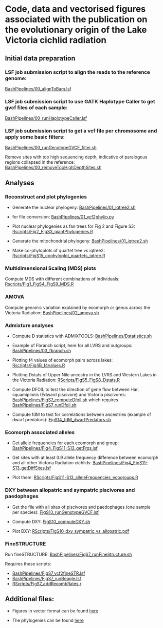 # Code, data and vectorised figures associated with the publication on the evolutionary origin of the Lake Victoria cichlid radiation


## Initial data preparation
### LSF job submission script to align the reads to the reference genome:
[BashPipelines/00_alignToBam.lsf](https://github.com/joanam/VictoriaRegionSuperflock/blob/main/BashPipelines/00_alignToBam.lsf)

### LSF job submission script to use GATK Haplotype Caller to get gvcf files of each sample:
[BashPipelines/00_runHaplotypeCaller.lsf](https://github.com/joanam/VictoriaRegionSuperflock/blob/main/BashPipelines/00_runHaplotypeCaller.lsf)

### LSF job submission script to get a vcf file per chromosome and apply some basic filters:
[BashPipelines/00_runGenotypeGVCF_filter.sh](https://github.com/joanam/VictoriaRegionSuperflock/blob/main/BashPipelines/00_runGenotypeGVCF_filter.sh)

Remove sites with too high sequencing depth, indicative of paralogous regions collapsed in the reference:
[BashPipelines/00_removeTooHighDepthSites.sh](https://github.com/joanam/VictoriaRegionSuperflock/blob/main/BashPipelines/00_removeTooHighDepthSites.sh)


## Analyses

### Reconstruct and plot phylogenies 

* Generate the nuclear phylogeny:
[BashPipelines/01_iqtree2.sh](https://github.com/joanam/VictoriaRegionSuperflock/blob/main/BashPipelines/01_iqtree2.sh)

* for file conversion:
[BashPipelines/01_vcf2phylip.py](https://github.com/joanam/VictoriaRegionSuperflock/blob/main/BashPipelines/01_vcf2phylip.py)


* Plot nuclear phylogenies as fan trees for Fig 2 and Figure S3:
[Rscripts/Fig2_FigS3_giantPhylogenies.R](https://github.com/joanam/VictoriaRegionSuperflock/blob/main/Rscripts/Fig2_FigS3_giantPhylogenies.R)


* Generate the mitochondrial phylogeny:
[BashPipelines/01_iqtree2.sh](https://github.com/joanam/VictoriaRegionSuperflock/blob/main/BashPipelines/01_iqtree2.sh)


* Make co-phyloplots of quartet tree vs iqtree2:
[Rscripts/FigS15_cophyloplot_quartets_iqtree.R](https://github.com/joanam/VictoriaRegionSuperflock/blob/main/Rscripts/FigS15_cophyloplot_quartets_iqtree.R)



### Multidimensional Scaling (MDS) plots
Compute MDS with different combinations of individuals: [Rscripts/Fig1_FigS4_FigS9_MDS.R](https://github.com/joanam/VictoriaRegionSuperflock/blob/main/Rscripts/Fig1_FigS4_FigS9_MDS.R)



### AMOVA
Compute genomic variation explained by ecomorph or genus across the Victoria Radiation: 
[BashPipelines/02_amova.sh](https://github.com/joanam/VictoriaRegionSuperflock/blob/main/BashPipelines/02_amova.sh)



### Admixture analyses
* Compute D statistics with ADMIXTOOLS: [BashPipelines/Dstatistics.sh](https://github.com/joanam/VictoriaRegionSuperflock/blob/main/BashPipelines/Dstatistics.sh)

* Example of Fbranch script, here for all LVRS and outgroups: 
[BashPipelines/03_fbranch.sh](https://github.com/joanam/VictoriaRegionSuperflock/blob/main/BashPipelines/03_fbranch.sh)

* Plotting f4 values of ecomorph pairs across lakes: 
[Rscripts/Fig4B_f4values.R](https://github.com/joanam/VictoriaRegionSuperflock/blob/main/Rscripts/Fig4B_f4values.R)

* Plotting Dstats of Upper Nile ancestry in the LVRS and Western Lakes in the Victoria Radiation: 
[RScripts/FigS5_FigS8_Dstats.R](https://github.com/joanam/VictoriaRegionSuperflock/blob/main/Rscripts/FigS5_FigS8_Dstats.R)

* Compute DFOIL to test the direction of gene flow between Har. squamipinnis (Edward piscivore) and Victoria piscivores: 
[BashPipelines/FigS7_computeDfoil.sh](https://github.com/joanam/VictoriaRegionSuperflock/blob/main/BashPipelines/FigS7_computeDfoil.sh)
which requires 
[BashPipelines/FigS7_runDfoil.sh](https://github.com/joanam/VictoriaRegionSuperflock/blob/main/BashPipelines/FigS7_runDfoil.sh)

* Compute fdM to test for correlations between ancestries (example of dwarf predators): [FigS14_fdM_dwarfPredators.sh](https://github.com/joanam/VictoriaRegionSuperflock/blob/main/BashPipelines/FigS14_fdM_dwarfPredators.sh)


### Ecomorph associated alleles

* Get allele frequencies for each ecomorph and group:
[BashPipelines/Fig4_FigS11-S13_getFrqs.lsf](https://github.com/joanam/VictoriaRegionSuperflock/blob/main/BashPipelines/Fig4_FigS11-S13_getFrqs.lsf)

* Get sites with at least 0.9 allele frequency difference between ecomorph and all other Victoria Radiation cichlids: 
[BashPipelines/Fig4_FigS11-S13_getDiffSites.lsf](https://github.com/joanam/VictoriaRegionSuperflock/blob/main/BashPipelines/Fig4_FigS11-S13_getDiffSites.lsf)

* Plot them: 
[RScripts/FigS11-S13_alleleFrequencies_ecogroups.R](https://github.com/joanam/VictoriaRegionSuperflock/blob/main/Rscripts/S13_alleleFrequencies_ecogroups.R)



### DXY between allopatric and sympatric piscivores and paedophages
* Get the file with all sites of piscivores and paedophages (one sample per species):
[FigS10_runGenotypeGVCF.lsf](https://github.com/joanam/VictoriaRegionSuperflock/blob/main/BashPipelines/FigS10_runGenotypeGVCF.lsf)

* Compute DXY: 
[FigS10_computeDXY.sh](https://github.com/joanam/VictoriaRegionSuperflock/blob/main/BashPipelines/FigS10_computeDXY.sh)

* Plot DXY: 
[RScripts/FigS10_dxy_sympatric_vs_allopatric.pdf](https://github.com/joanam/VictoriaRegionSuperflock/blob/main/Rscripts/FigS10_dxy_sympatric_vs_allopatric.pdf)



### FineSTRUCTURE

Run fineSTRUCTURE: [BashPipelines/FigS7_runFineStructure.sh](https://github.com/joanam/VictoriaRegionSuperflock/blob/main/BashPipelines/FigS7_runFineStructure.sh)

Requires these scripts:

* [BashPipelines/FigS7_vcf2fineSTR.lsf](https://github.com/joanam/VictoriaRegionSuperflock/blob/main/BashPipelines/FigS7_vcf2fineSTR.lsf)
* [BashPipelines/FigS7_runBeagle.lsf](https://github.com/joanam/VictoriaRegionSuperflock/blob/main/BashPipelines/FigS7_runBeagle.lsf)
* [RScripts/FigS7_addRecombRates.r](https://github.com/joanam/VictoriaRegionSuperflock/blob/main/Rscripts/FigS7_addRecombRates.R)


## Additional files:

* Figures in vector format can be found [here](https://github.com/joanam/VictoriaRegionSuperflock/tree/main/Figures)

* The phylogenies can be found [here](https://github.com/joanam/VictoriaRegionSuperflock/tree/main/Phylogenies)

